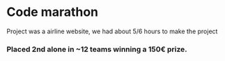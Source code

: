 # Code marathon

Project was a airline website, we had about 5/6 hours to make the project

### Placed 2nd alone in ~12 teams winning a 150€ prize.
